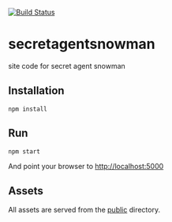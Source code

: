 [![Build Status](https://travis-ci.org/skawtus/secretagentsnowman.svg)](https://travis-ci.org/skawtus/secretagentsnowman)

secretagentsnowman
==================

site code for secret agent snowman

Installation
------------


```
npm install
```

Run
---

```
npm start
```

And point your browser to [http://localhost:5000](http://localhost:5000)


Assets
------

All assets are served from the [public](public/) directory.  

